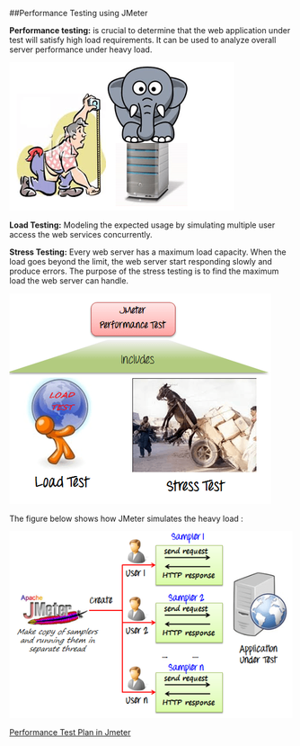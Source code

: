 ##Performance Testing using JMeter

**Performance testing:** is crucial to determine that the web application under test will satisfy high load requirements. It can be used to analyze overall server performance under heavy load.

![PerformanceTesting](PerformanceTesting.png)

**Load Testing:** Modeling the expected usage by simulating multiple user access the web services concurrently.

**Stress Testing:** Every web server has a maximum load capacity. When the load goes beyond the limit, the web server start responding slowly and produce errors. The purpose of the stress testing is to find the maximum load the web server can handle.

![JMeterPerformanceTest](JMeterPerformanceTest.png)

The figure below shows how JMeter simulates the heavy load :

![JMeterApacheSampler](JMeterApacheSampler.png)

[Performance Test Plan in Jmeter](test-plan.md)

